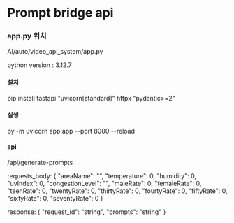 # Prompt bridge api

### app.py 위치
AI/auto/video_api_system/app.py

python version : 3.12.7

#### 설치
pip install fastapi "uvicorn[standard]" httpx "pydantic>=2"

#### 실행
py -m uvicorn app:app --port 8000 --reload


#### api
/api/generate-prompts

requests_body:
{
  "areaName": "",
  "temperature": 0,
  "humidity": 0,
  "uvIndex": 0,
  "congestionLevel": "",
  "maleRate": 0,
  "femaleRate": 0,
  "teenRate": 0,
  "twentyRate": 0,
  "thirtyRate": 0,
  "fourtyRate": 0,
  "fiftyRate": 0,
  "sixtyRate": 0,
  "seventyRate": 0
}

response:
{
  "request_id": "string",
  "prompts": "string"
}

